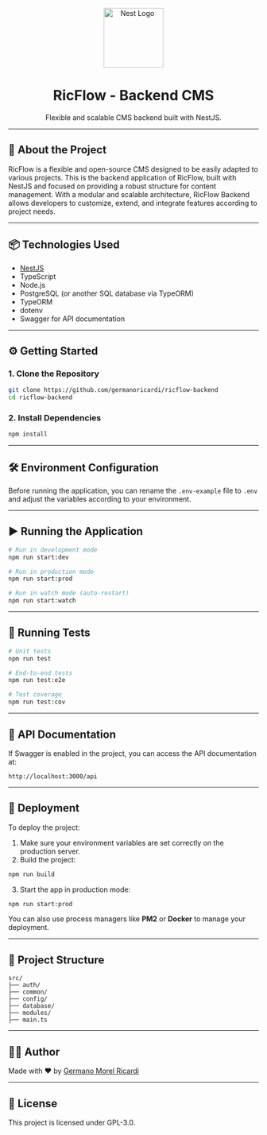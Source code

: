 <p align="center">
  <a href="http://nestjs.com/" target="_blank">
    <img src="https://nestjs.com/img/logo-small.svg" width="120" alt="Nest Logo" />
  </a>
</p>

<h1 align="center">RicFlow - Backend CMS</h1>

<p align="center">Flexible and scalable CMS backend built with NestJS.</p>

---

## 🚀 About the Project

RicFlow is a flexible and open-source CMS designed to be easily adapted to various projects. This is the backend application of RicFlow, built with NestJS and focused on providing a robust structure for content management. With a modular and scalable architecture, RicFlow Backend allows developers to customize, extend, and integrate features according to project needs.

---

## 📦 Technologies Used

- [NestJS](https://nestjs.com/)
- TypeScript
- Node.js
- PostgreSQL (or another SQL database via TypeORM)
- TypeORM
- dotenv
- Swagger for API documentation

---

## ⚙️ Getting Started

### 1. Clone the Repository

```bash
git clone https://github.com/germanoricardi/ricflow-backend
cd ricflow-backend
```

### 2. Install Dependencies

```bash
npm install
```

---

## 🛠️ Environment Configuration

Before running the application, you can rename the `.env-example` file to `.env` and adjust the variables according to your environment.

---

## ▶️ Running the Application

```bash
# Run in development mode
npm run start:dev

# Run in production mode
npm run start:prod

# Run in watch mode (auto-restart)
npm run start:watch
```

---

## 🧪 Running Tests

```bash
# Unit tests
npm run test

# End-to-end tests
npm run test:e2e

# Test coverage
npm run test:cov
```

---

## 🧾 API Documentation

If Swagger is enabled in the project, you can access the API documentation at:

```
http://localhost:3000/api
```

---

## 🚀 Deployment

To deploy the project:

1. Make sure your environment variables are set correctly on the production server.
2. Build the project:

```bash
npm run build
```

3. Start the app in production mode:

```bash
npm run start:prod
```

You can also use process managers like **PM2** or **Docker** to manage your deployment.

---

## 📂 Project Structure

```
src/
├── auth/
├── common/
├── config/
├── database/
├── modules/
├── main.ts
```

---

## 👨‍💻 Author

Made with ❤️ by [Germano Morel Ricardi](https://github.com/germanoricardi)

---

## 📄 License

This project is licensed under GPL-3.0.
